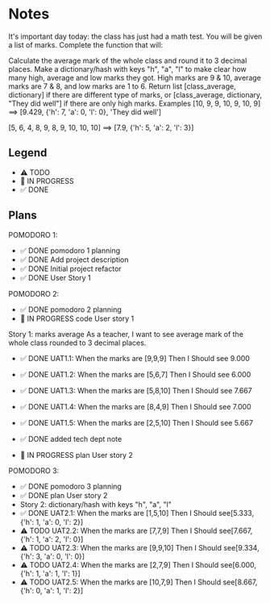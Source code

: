 # Notes

It's important day today: the class has just had a math test. You will be given a list of marks. Complete the function that will:

Calculate the average mark of the whole class and round it to 3 decimal places.
Make a dictionary/hash with keys "h", "a", "l" to make clear how many high, average and low marks they got. High marks are 9 & 10, average marks are 7 & 8, and low marks are 1 to 6.
Return list [class_average, dictionary] if there are different type of marks, or [class_average, dictionary, "They did well"] if there are only high marks.
Examples
[10, 9, 9, 10, 9, 10, 9] ==> [9.429, {'h': 7, 'a': 0, 'l': 0}, 'They did well']

[5, 6, 4, 8, 9, 8, 9, 10, 10, 10] ==> [7.9, {'h': 5, 'a': 2, 'l': 3}]

## Legend
- ⚠ TODO
- 🚧 IN PROGRESS
- ✅ DONE

## Plans

POMODORO 1:
- ✅ DONE pomodoro 1 planning
- ✅ DONE Add project description 
- ✅ DONE Initial project refactor 
- ✅ DONE User Story 1

POMODORO 2:
- ✅ DONE pomodoro 2 planning
- 🚧 IN PROGRESS code User story 1

Story 1: marks average
As a teacher, I want to see average mark of the whole class rounded to 3 decimal places.
- ✅ DONE UAT1.1: When the marks are [9,9,9] Then I Should see 9.000
- ✅ DONE UAT1.2: When the marks are [5,6,7] Then I Should see 6.000
- ✅ DONE UAT1.3: When the marks are [5,8,10] Then I Should see 7.667
- ✅ DONE UAT1.4: When the marks are [8,4,9] Then I Should see 7.000
- ✅ DONE UAT1.5: When the marks are [2,5,10] Then I Should see 5.667

- ✅ DONE added tech dept note
- 🚧 IN PROGRESS plan User story 2

POMODORO 3:
- ✅ DONE pomodoro 3 planning
- ✅ DONE plan User story 2
- Story 2: dictionary/hash with keys "h", "a", "l"
- ✅ DONE UAT2.1: When the marks are [1,5,10] Then I Should see[5.333, {'h': 1, 'a': 0, 'l': 2}]
- ⚠ TODO UAT2.2: When the marks are [7,7,9] Then I Should see[7.667, {'h': 1, 'a': 2, 'l': 0}]
- ⚠ TODO UAT2.3: When the marks are [9,9,10] Then I Should see[9.334, {'h': 3, 'a': 0, 'l': 0}]
- ⚠ TODO UAT2.4: When the marks are [2,7,9] Then I Should see[6.000, {'h': 1, 'a': 1, 'l': 1}]
- ⚠ TODO UAT2.5: When the marks are [10,7,9] Then I Should see[8.667, {'h': 0, 'a': 1, 'l': 2}]
